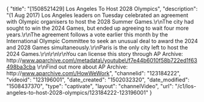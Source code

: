 {
    "title": "[1508521429] Los Angeles To Host 2028 Olympics",
    "description": "(1 Aug 2017) Los Angeles leaders on Tuesday celebrated an agreement with Olympic organisers to host the 2028 Summer Games.\r\nThe city had sought to win the 2024 Games, but ended up agreeing to wait four more years.\r\nThe agreement follows a vote earlier this month by the International Olympic Committee to seek an unusual deal to award the 2024 and 2028 Games simultaneously.\r\nParis is the only city left to host the 2024 Games.\r\n\r\n\r\nYou can license this story through AP Archive: http:\/\/www.aparchive.com\/metadata\/youtube\/f7e44b6010f58b722ed1f63498ba3cba \r\nFind out more about AP Archive: http:\/\/www.aparchive.com\/HowWeWork",
    "channelid": "123184222",
    "videoid": "123196001",
    "date_created": "1502032320",
    "date_modified": "1508437370",
    "type": "captivate",
    "layout": "channelVideo",
    "url": "\/c1\/los-angeles-to-host-2028-olympics\/123184222-123196001"
}